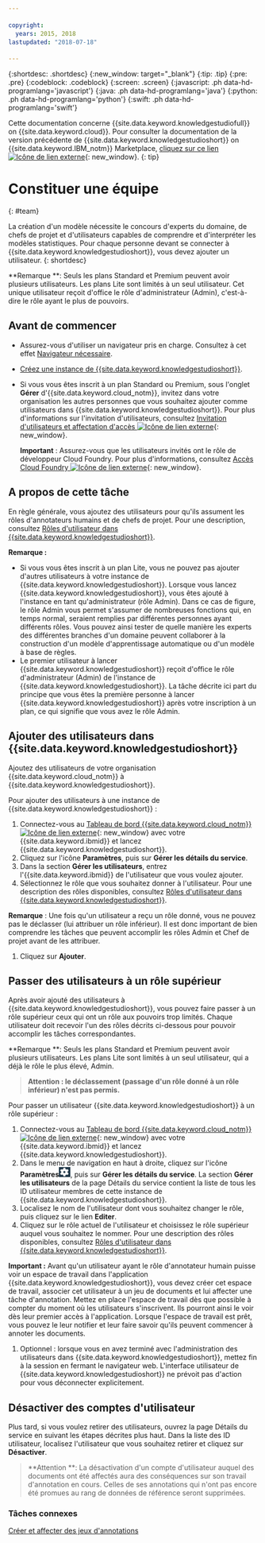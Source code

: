 ```yaml
---

copyright:
  years: 2015, 2018
lastupdated: "2018-07-18"

---
```


{:shortdesc: .shortdesc}
{:new_window: target="_blank"}
{:tip: .tip}
{:pre: .pre}
{:codeblock: .codeblock}
{:screen: .screen}
{:javascript: .ph data-hd-programlang='javascript'}
{:java: .ph data-hd-programlang='java'}
{:python: .ph data-hd-programlang='python'}
{:swift: .ph data-hd-programlang='swift'}

Cette documentation concerne {{site.data.keyword.knowledgestudiofull}} on {{site.data.keyword.cloud}}. Pour consulter la documentation de la version précédente de {{site.data.keyword.knowledgestudioshort}} on {{site.data.keyword.IBM_notm}} Marketplace, [cliquez sur ce lien ![Icône de lien externe](../../icons/launch-glyph.svg "Icône de lien externe")](https://{DomainName}/docs/services/knowledge-studio/team.html){: new_window}.
{: tip}

# Constituer une équipe
{: #team}

La création d'un modèle nécessite le concours d'experts du domaine, de chefs de projet et d'utilisateurs capables de comprendre et d'interpréter les modèles statistiques. Pour chaque personne devant se connecter à {{site.data.keyword.knowledgestudioshort}}, vous devez ajouter un utilisateur.
{: shortdesc}

**Remarque **: Seuls les plans Standard et Premium peuvent avoir plusieurs utilisateurs. Les plans Lite sont limités à un seul utilisateur. Cet unique utilisateur reçoit d'office le rôle d'administrateur (Admin), c'est-à-dire le rôle ayant le plus de pouvoirs.

## Avant de commencer

- Assurez-vous d'utiliser un navigateur pris en charge. Consultez à cet effet [Navigateur nécessaire](/docs/services/watson-knowledge-studio/system-requirements.html).
- [Créez une instance de {{site.data.keyword.knowledgestudioshort}}](/docs/services/watson-knowledge-studio/tutorials-create-project.html#instance).
- Si vous vous êtes inscrit à un plan Standard ou Premium, sous l'onglet **Gérer** d'{{site.data.keyword.cloud_notm}}, invitez dans votre organisation les autres personnes que vous souhaitez ajouter comme utilisateurs dans {{site.data.keyword.knowledgestudioshort}}. Pour plus d'informations sur l'invitation d'utilisateurs, consultez [Invitation d'utilisateurs et affectation d'accès ![Icône de lien externe](../../icons/launch-glyph.svg "Icône de lien externe")](https://{DomainName}/docs/iam/iamuserinv.html){: new_window}.

  **Important** : Assurez-vous que les utilisateurs invités ont le rôle de développeur Cloud Foundry. Pour plus d'informations, consultez [Accès Cloud Foundry ![Icône de lien externe](../../icons/launch-glyph.svg "Icône de lien externe")](https://{DomainName}/docs/iam/cfaccess.html){: new_window}.

## A propos de cette tâche

En règle générale, vous ajoutez des utilisateurs pour qu'ils assument les rôles d'annotateurs humains et de chefs de projet. Pour une description, consultez [Rôles d'utilisateur dans {{site.data.keyword.knowledgestudioshort}}](/docs/services/watson-knowledge-studio/roles.html).

**Remarque :**

- Si vous vous êtes inscrit à un plan Lite, vous ne pouvez pas ajouter d'autres utilisateurs à votre instance de {{site.data.keyword.knowledgestudioshort}}. Lorsque vous lancez {{site.data.keyword.knowledgestudioshort}}, vous êtes ajouté à l'instance en tant qu'administrateur (rôle Admin). Dans ce cas de figure, le rôle Admin vous permet s'assumer de nombreuses fonctions qui, en temps normal, seraient remplies par différentes personnes ayant différents rôles. Vous pouvez ainsi tester de quelle manière les experts des différentes branches d'un domaine peuvent collaborer à la construction d'un modèle d'apprentissage automatique ou d'un modèle à base de règles.
- Le premier utilisateur à lancer {{site.data.keyword.knowledgestudioshort}} reçoit d'office le rôle d'administrateur (Admin) de l'instance de {{site.data.keyword.knowledgestudioshort}}. La tâche décrite ici part du principe que vous êtes la première personne à lancer {{site.data.keyword.knowledgestudioshort}} après votre inscription à un plan, ce qui signifie que vous avez le rôle Admin.

## Ajouter des utilisateurs dans {{site.data.keyword.knowledgestudioshort}}

Ajoutez des utilisateurs de votre organisation {{site.data.keyword.cloud_notm}} à {{site.data.keyword.knowledgestudioshort}}.

Pour ajouter des utilisateurs à une instance de {{site.data.keyword.knowledgestudioshort}} :

1. Connectez-vous au [Tableau de bord {{site.data.keyword.cloud_notm}}![Icône de lien externe](../../icons/launch-glyph.svg "Icône de lien externe")](https://{DomainName}){: new_window} avec votre {{site.data.keyword.ibmid}} et lancez {{site.data.keyword.knowledgestudioshort}}.
1. Cliquez sur l'icône **Paramètres**, puis sur **Gérer les détails du service**.
1. Dans la section **Gérer les utilisateurs**, entrez l'{{site.data.keyword.ibmid}} de l'utilisateur que vous voulez ajouter.
1. Sélectionnez le rôle que vous souhaitez donner à l'utilisateur. Pour une description des rôles disponibles, consultez [Rôles d'utilisateur dans {{site.data.keyword.knowledgestudioshort}}](/docs/services/watson-knowledge-studio/roles.html).

  **Remarque** : Une fois qu'un utilisateur a reçu un rôle donné, vous ne pouvez pas le déclasser (lui attribuer un rôle inférieur). Il est donc important de bien comprendre les tâches que peuvent accomplir les rôles Admin et Chef de projet avant de les attribuer.

1. Cliquez sur **Ajouter**.

## Passer des utilisateurs à un rôle supérieur

Après avoir ajouté des utilisateurs à {{site.data.keyword.knowledgestudioshort}}, vous pouvez faire passer à un rôle supérieur ceux qui ont un rôle aux pouvoirs trop limités. Chaque utilisateur doit recevoir l'un des rôles décrits ci-dessous pour pouvoir accomplir les tâches correspondantes.

**Remarque **: Seuls les plans Standard et Premium peuvent avoir plusieurs utilisateurs. Les plans Lite sont limités à un seul utilisateur, qui a déjà le rôle le plus élevé, Admin.

> **Attention : le déclassement (passage d'un rôle donné à un rôle inférieur) n'est pas permis.**

Pour passer un utilisateur {{site.data.keyword.knowledgestudioshort}} à un rôle supérieur :

1. Connectez-vous au [Tableau de bord {{site.data.keyword.cloud_notm}}![Icône de lien externe](../../icons/launch-glyph.svg "Icône de lien externe")](https://{DomainName}){: new_window} avec votre {{site.data.keyword.ibmid}} et lancez {{site.data.keyword.knowledgestudioshort}}.
1. Dans le menu de navigation en haut à droite, cliquez sur l'icône **Paramètres**![icône Paramètres](images/settings.png), puis sur **Gérer les détails du service**. La section **Gérer les utilisateurs** de la page Détails du service contient la liste de tous les ID utilisateur membres de cette instance de {{site.data.keyword.knowledgestudioshort}}.
1. Localisez le nom de l'utilisateur dont vous souhaitez changer le rôle, puis cliquez sur le lien **Editer**.
1. Cliquez sur le rôle actuel de l'utilisateur et choisissez le rôle supérieur auquel vous souhaitez le nommer. Pour une description des rôles disponibles, consultez [Rôles d'utilisateur dans {{site.data.keyword.knowledgestudioshort}}](/docs/services/watson-knowledge-studio/roles.html).

  **Important :** Avant qu'un utilisateur ayant le rôle d'annotateur humain puisse voir un espace de travail dans l'application {{site.data.keyword.knowledgestudioshort}}, vous devez créer cet espace de travail, associer cet utilisateur à un jeu de documents et lui affecter une tâche d'annotation. Mettez en place l'espace de travail dès que possible à compter du moment où les utilisateurs s'inscrivent. Ils pourront ainsi le voir dès leur premier accès à l'application. Lorsque l'espace de travail est prêt, vous pouvez le leur notifier et leur faire savoir qu'ils peuvent commencer à annoter les documents.

1. Optionnel : lorsque vous en avez terminé avec l'administration des utilisateurs dans {{site.data.keyword.knowledgestudioshort}}, mettez fin à la session en fermant le navigateur web. L'interface utilisateur de {{site.data.keyword.knowledgestudioshort}} ne prévoit pas d'action pour vous déconnecter explicitement.

## Désactiver des comptes d'utilisateur

Plus tard, si vous voulez retirer des utilisateurs, ouvrez la page Détails du service en suivant les étapes décrites plus haut. Dans la liste des ID utilisateur, localisez l'utilisateur que vous souhaitez retirer et cliquez sur **Désactiver**.

> **Attention **: La désactivation d'un compte d'utilisateur auquel des documents ont été affectés aura des conséquences sur son travail d'annotation en cours. Celles de ses annotations qui n'ont pas encore été promues au rang de données de référence seront supprimées.

### Tâches connexes

[Créer et affecter des jeux d'annotations](/docs/services/watson-knowledge-studio/documents-for-annotation.html#wks_projdocsets)
